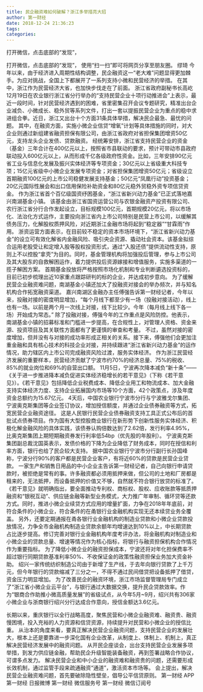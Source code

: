 ```yaml
---
title: 民企融资难如何破解？浙江多举措亮大招
author: 第一财经
date: 2018-12-24 21:36:23
tags: 
categories: 
---
```

打开微信，点击底部的“发现”，
<!-- more -->
打开微信，点击底部的“发现”，
使用“扫一扫”即可将网页分享至朋友圈。
缪琦
今年以来，由于经济进入周期性结构调整，民企融资这一“老大难”问题显得更加棘手。为应对挑战，全国上下都展开了一系列支持小微和民营经济的举措。
在其中，浙江作为民营经济大省，也加快步伐走在了前面。
浙江省政府副秘书长高屹12月19日在农业银行浙江省分行举办的“支持民营企业十项行动推进会”上表示，最近一段时间，针对民营经济遇到的困难，省里密集召开会议专题研究，精准出台企业减负、小微成长、稳外贸等系列文件，打出一套以提振民营企业为重点的稳中求进组合拳。近日，浙江又出台十个方面31条具体举措，解决民企最急、最忧的问题。
其中，在融资方面，实施小微企业信贷“增氧”计划等具体措施的同时，对大企业则通过新组建省融资担保有限公司，由浙江省政府对省担保集团增资50亿元，支持龙头企业发债、贷款融资。
经统筹安排，浙江省支持民营企业的资金（基金）三年合计在400亿元以上，按照省市县联动的要求，预计可带动市县政府联动投入600亿元以上，从而形成千亿各级政府性资金。比如，三年安排90亿元省工业与信息化发展及振兴实体经济等专项资金；30亿元以上省级重大科技专项；15亿元省级中小微企业发展专项资金；对省担保集团增资50亿元；省级设立首期融资100亿元的上市公司稳健发展支持基金；50亿元“凤凰行动”投资基金；20亿元国际性展会和出口信用保险补助资金和80亿元稳外贸稳外资专项信贷资金。
作为浙江省首个百亿级国资纾困基金，“浙江省新兴动力基金”已正式落地嘉兴南湖基金小镇。
该基金由浙江省国资运营公司与农银金融资产投资有限公司、农行浙江省分行合作发起设立，目标规模100亿元，首期规模20亿元，将以市场化、法治化方式运作，主要投向浙江省内上市公司特别是民营上市公司，以缓解其债务压力，化解股权质押风险，对近期浙江金融市场将起到“稳定器”“甘霖雨”作用。
浙资运营方面表示，在目前较不稳定的资本市场环境下，“浙江省新兴动力基金”的设立可有效化解省内金融风险、吸引央企资源、撬动社会资本。该基金拟综合运用老股受让和定增入股等股权投资形式，通过“入股还债”提供流动性支持，原则上不以控股“拿壳”为目的。同时，基金管理机构将加强投后管理，参与上市公司及其大股东的自救解困运作，着力提供投后资源嫁接和增值服务，实施多渠道的一揽子解困方案。
首期基金投放将严格按照市场化机制和专业判断遴选投资标的，目前已初步梳理出近10家重点跟踪研判的标的企业，并达成初步意向。
为了缓解民营企业融资难问题，南湖基金小镇还加大了投融资对接会的举办频次，并与知名机构合作拓宽融资渠道。
嘉兴南湖区金融办主任傅强告诉第一财经记者，今年以来，投融对接的密度明显增加，“每个月线下都至少有一场（投融对接活动），线上也有一场。以前是两个月一次线上对接，线下比较少。今年（每月线上线下各一场）开始成为常态。”
除了投融对接，傅强今年的工作重点是风险防控。他表示，南湖基金小镇的招募标准和门槛进一步提高，在合规性上，对管理人资格、资金来源、投资项目及其关联性方面都有了更谨慎的审查和考量。
不过，虽然对接的密度增加，但并没有与对接的成功率形成正相关的关系。接下来，傅强他们会更加注重金融和具有核心技术的科技企业对接，并持续跟进“浙江省新兴动力基金”的运作情况，助力辖区内上市公司完成融资风险过渡，服务实体经济。
作为浙江民营经济发展的重要样本，民营经济贡献了宁波市约70%的经济总量、75%的税收、85%的就业岗位和69%的自营出口额。
11月5日，宁波再次降本减负“新十条”——《关于进一步推进降本减负促进实体经济稳增长的若干意见》（下称《若干意见》）。《若干意见》包括降低企业税费成本、降低企业用工和物流成本、加大金融支持实体经济力度、支持企业拓展国内市场等10个方面，42个政策点，涉及年度资金总额约为15.67亿元。
4天后，中国农业银行宁波市分行与宁波雅戈尔集团、宁波奥克斯集团等企业签订协议，增加授信额度，并通过企业债券融资等方式，拓宽民营企业融资途径。
这是人民银行民营企业债券融资支持工具正式公布后的首批试点债券项目。作为国有大型控股商业银行在新形势下创新性服务实体经济、积极化解金融风险的具体实践，该债券认购倍数达到了2.62倍，发行利率4.95%，比奥克斯集团上期短期融资券发行利率低54bp（优先股的年股利）。
宁波奥克斯集团副总裁沈国英表示，发债价格的下降为企业降低了财务成本，同时在授信和利率方面，银行也给了民企较大支持。
据中国农业银行宁波市分行副行长孙国峰称，宁波分行90%的客户都是民营企业客户，有将近60%的贷款是民营企业贷款。
一家生产和销售日用品的中小企业主告诉第一财经记者，自己向银行申请贷款时，被拒绝是常有的事。许多融资都必须用抵押来做，但公司的土地和厂房都是租来的，无法抵押，而设备抵押的价值又不够，自然就不符合银行放贷的标准了。
《若干意见》就明确指出，要全面推动专利权、商标权、股权、应收账款等抵质押融资和“银税互动”、供应链金融等新型业务模式，大力推广年审制、循环贷等还款方式。同时，推进小微企业续贷方式应用的增量扩面，力争在2018年年底前，对符合条件的小微企业，符合条件的在甬银行业金融机构实现无还本续贷业务全覆盖。
另外，还要定期通报在甬各银行业金融机构的制造业贷款和小微企业贷款投放情况，力争全市金融机构制造业贷款余额年均增速达到10%以上，中长期贷款占比逐步提高。修订完善对银行业金融机构年度考评办法，将金融机构对制造业和小微企业的贷款总量、增速等情况作为核心指标，将银行与融资担保机构合作情况作为重要指标。
为了降低小微企业的融资担保成本，宁波还将对年化担保费率不超过银行同期贷款基准利率50%、不收保证金的政策性融资担保业务加大资金补助。
绍兴一家传统纺织制造公司由于新增了生产线，于去年向银行贷款了上千万元，但今年银行的贷款缩减了三分之一，不得不通过民间借贷把设备抵押了借贷，资金压力明显增加。
为了改善民企的融资环境，浙江市场监督管理局专门成立了“浙江省小微企业云平台”，与银行通过大数据交换，提升民企贷款效率。作为“银商合作助推小微高质量发展”的省级试点，从今年5月~9月，绍兴共有306家小微企业与浙商银行绍兴分行达成合作意向，授信金额达3.6亿元。
 
 
长期以来，重庆银行以全行战略高度，聚焦民营和小微企业融资难、融资贵、融资慢困境，投入充裕的人力资源和信贷资源，持续提升对民营和小微企业的授信比重。
从治本的角度来看，要真正解决民营企业融资问题，支持民营企业的发展壮大，根本上还是要靠进一步深化国有企业改革，从制度上、体制上、机制上，真正解决民营经济发展中的融资问题。
从开民企座谈会，出台支持民营企业发展多项举措，到发力供应链金融，帮助民企升级智能装备融资，再到签署战略合作协议，可谓多点发力。
解决民营企业和中小企业的融资难和融资贵的问题，还需要形成长效机制，通过监管手段来疏通融资“通道”，激活资本市场等。
会上提出，解决民营企业融资难问题，首先要破除隐性壁垒，倡导公平信贷原则。
第一财经
APP
第一财经
日报微博
第一财经
微信服务号
第一财经
微信订阅号
